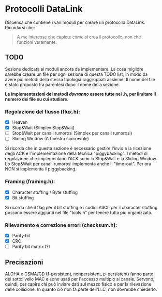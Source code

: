 # Protocolli DataLink
Dispensa che contiene i vari moduli per creare un protocollo DataLink.
Ricordarsi che:
> A me interessa che capiate come si crea il protocollo, non che funzioni veramente.

## TODO
Sezione dedicata ai moduli ancora da implementare.
La cosa migliore sarebbe creare un file per ogni sezione di questa TODO list, in modo da avere più metodi della stessa tipologia raggruppati assieme.
Il nome del file è stato proposto tra parentesi dopo il nome della sezione.

**Le implementazioni dei metodi _dovranno_ essere tutte nel .h, per limitare il numero dei file su cui studiare.**

### Regolazione del flusso (flux.h):
- [x] Heaven
- [x] Stop&Wait (Simplex Stop&Wait)
- [ ] Stop&Wait per canali rumorosi (Simplex per canali rumorosi)
- [ ] Sliding Window (A finestra scorrevole)

Si ricorda che in questa sezione è necessario gestire l'invio e la ricezione degli ACK e l'implementazione della tecnica "piggybacking".
I metodi di regolazione che implementano l'ACK sono lo Stop&Wait e la Sliding Window.
Lo Stop&Wait per canali rumorosi implementa anche il "time-out".
Per ora NON si implementa il piggybacking.

### Framing (framing.h):
- [x] Character stuffing / Byte stuffing
- [x] Bit stuffing

Si ricorda che il flag per il bit stuffing e i codici ASCII per il character stuffing possono essere aggiunti nel file "tools.h" per tenere tutto più organizzato.

### Rilevamento e correzione errori (checksum.h):
- [x] Parity bit
- [x] CRC
- [ ] Parity bit matrix (?)

## Precisazioni
ALOHA e CSMA/CD (1-persistent, nonpersistent, p-persistent) fanno parte del sottolivello MAC e sono usati per l'accesso multiplo al canale. Servono, quindi, per capire chi può inviare dati sul mezzo fisico e per la rilevazione delle collisione.
In quanto ciò non fa parte dell'LLC, non dovrebbe chiederlo.

